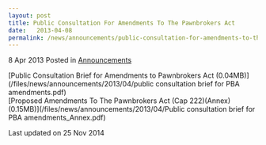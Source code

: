 ```yaml
---
layout: post
title: Public Consultation For Amendments To The Pawnbrokers Act
date:   2013-04-08
permalink: /news/announcements/public-consultation-for-amendments-to-the-pawnbrokers-act
---
```


8 Apr 2013 Posted in [Announcements](/news/announcements) 

[Public Consultation Brief for Amendments to Pawnbrokers Act (0.04MB)](/files/news/announcements/2013/04/public consultation brief for PBA amendments.pdf)  
[Proposed Amendments To The Pawnbrokers Act (Cap 222)(Annex) (0.15MB)](/files/news/announcements/2013/04/Public consultation brief for PBA amendments_Annex.pdf)



<p class="right-side-updated">Last updated on 25 Nov 2014</p> 



